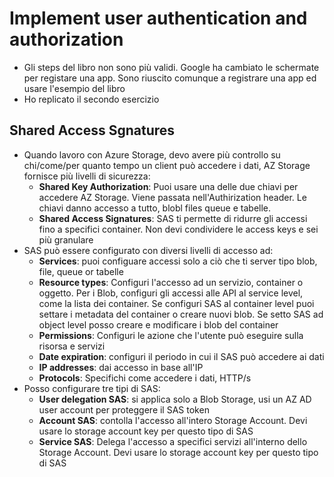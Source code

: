 # Implement user authentication and authorization

- Gli steps del libro non sono più validi. Google ha cambiato le schermate per registare una app. Sono riuscito comunque a registrare una app ed usare l'esempio del libro
- Ho replicato il secondo esercizio

## Shared Access Sgnatures

- Quando lavoro con Azure Storage, devo avere più controllo su chi/come/per quanto tempo un client può accedere i dati, AZ Storage fornisce più livelli di sicurezza:
  - **Shared Key Authorization**: Puoi usare una delle due chiavi per accedere AZ Storage. Viene passata nell'Authirization header. Le chiavi danno accesso a tutto, blobl files queue e tabelle.
  - **Shared Access Signatures**: SAS ti permette di ridurre gli accessi fino a specifici container. Non devi condividere le access keys e sei più granulare
- SAS può essere configurato con diversi livelli di accesso ad:
  - **Services**: puoi configuare accessi solo a ciò che ti server tipo blob, file, queue or tabelle
  - **Resource types**: Configuri l'accesso ad un servizio, container o oggetto. Per i Blob, configuri gli accessi alle API al service level, come la lista dei container. Se configuri SAS al container level puoi settare i metadata del container o creare nuovi blob. Se setto SAS ad object level posso creare e modificare i blob del container
  - **Permissions**: Configuri le azione che l'utente può eseguire sulla risorsa e servizi
  - **Date expiration**: configuri il periodo in cui il SAS può accedere ai dati
  - **IP addresses**: dai accesso in base all'IP
  - **Protocols**: Specifichi come accedere i dati, HTTP/s
- Posso configurare tre tipi di SAS:
  - **User delegation SAS**: si applica solo a Blob Storage, usi un AZ AD user account per proteggere il SAS token
  - **Account SAS**: contolla l'accesso all'intero Storage Account. Devi usare lo storage account key per questo tipo di SAS
  - **Service SAS**: Delega l'accesso a specifici servizi all'interno dello Storage Account. Devi usare lo storage account key per questo tipo di SAS

